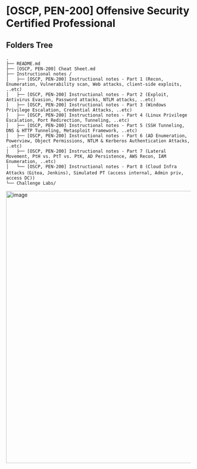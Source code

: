 # [OSCP, PEN-200] Offensive Security Certified Professional

## Folders Tree
```
.
├── README.md
├── [OSCP, PEN-200] Cheat Sheet.md
├── Instructional notes /
│   ├── [OSCP, PEN-200] Instructional notes - Part 1 (Recon, Enumeration, Vulnerability scan, Web attacks, client-side exploits, ..etc)
│   ├── [OSCP, PEN-200] Instructional notes - Part 2 (Exploit, Antivirus Evasion, Password attacks, NTLM attacks, ..etc)
│   ├── [OSCP, PEN-200] Instructional notes - Part 3 (Windows Privilege Escalation, Credential Attacks, ..etc)
│   ├── [OSCP, PEN-200] Instructional notes - Part 4 (Linux Privilege Escalation, Port Redirection, Tunneling, ..etc)
│   ├── [OSCP, PEN-200] Instructional notes - Part 5 (SSH Tunneling, DNS & HTTP Tunneling, Metasploit Framework, ..etc)
│   ├── [OSCP, PEN-200] Instructional notes - Part 6 (AD Enumeration, Powerview, Object Permissions, NTLM & Kerberos Authentication Attacks, ..etc)
│   ├── [OSCP, PEN-200] Instructional notes - Part 7 (Lateral Movement, PtH vs. PtT vs. PtK, AD Persistence, AWS Recon, IAM Enumeration, ..etc)
│   └── [OSCP, PEN-200] Instructional notes - Part 8 (Cloud Infra Attacks（Gitea, Jenkins), Simulated PT (access internal, Admin priv, access DC))
└── Challenge Labs/
```
<img width="948" height="740" alt="image" src="https://github.com/user-attachments/assets/48cd8c45-f3a0-4f06-8792-d583b2b7a57c" />
